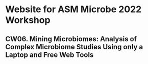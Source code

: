 # Website for ASM Microbe 2022 Workshop

## CW06. Mining Microbiomes: Analysis of Complex Microbiome Studies Using only a Laptop and Free Web Tools

